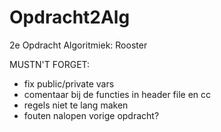# Opdracht2Alg
2e Opdracht Algoritmiek: Rooster

MUSTN'T FORGET:
- fix public/private vars
- comentaar bij de functies in header file en cc
- regels niet te lang maken
- fouten nalopen vorige opdracht?
